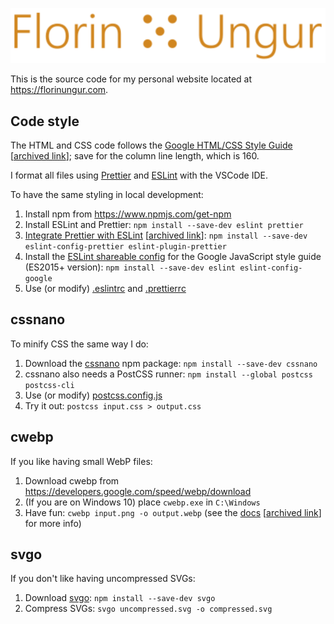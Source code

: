 ![logo](img/logo/logo-min.svg)

This is the source code for my personal website located at https://florinungur.com.

## Code style
The HTML and CSS code follows the [Google HTML/CSS Style Guide](https://google.github.io/styleguide/htmlcssguide.html) [[archived link](https://web.archive.org/web/20200626172027/https://google.github.io/styleguide/htmlcssguide.html)]; save for the column line length, which is 160.

I format all files using [Prettier](https://github.com/prettier/prettier-vscode) and [ESLint](https://github.com/eslint/eslint) with the VSCode IDE.

To have the same styling in local development:
1. Install npm from https://www.npmjs.com/get-npm
2. Install ESLint and Prettier: `npm install --save-dev eslint prettier`
3. [Integrate Prettier with ESLint](https://prettier.io/docs/en/integrating-with-linters.html) [[archived link](https://web.archive.org/web/20200523074325/https://prettier.io/docs/en/integrating-with-linters.html)]: `npm install --save-dev eslint-config-prettier eslint-plugin-prettier`
4. Install the [ESLint shareable config](https://github.com/google/eslint-config-google) for the Google JavaScript style guide (ES2015+ version): `npm install --save-dev eslint eslint-config-google`
5. Use (or modify) [.eslintrc](.eslintrc) and [.prettierrc](.prettierrc)

## cssnano
To minify CSS the same way I do:
1. Download the [cssnano](https://cssnano.co/) npm package: `npm install --save-dev cssnano`
2. cssnano also needs a PostCSS runner: `npm install --global postcss postcss-cli`
3. Use (or modify) [postcss.config.js](postcss.config.js)
4. Try it out: `postcss input.css > output.css`

## cwebp
If you like having small WebP files:
1. Download cwebp from https://developers.google.com/speed/webp/download
2. (If you are on Windows 10) place `cwebp.exe` in `C:\Windows`
3. Have fun: `cwebp input.png -o output.webp` (see the [docs](https://developers.google.com/speed/webp/docs/cwebp) [[archived link](https://web.archive.org/web/20201020225626/https://developers.google.com/speed/webp/docs/cwebp)] for more info)

## svgo
If you don't like having uncompressed SVGs:
1. Download [svgo](https://github.com/svg/svgo): `npm install --save-dev svgo`
2. Compress SVGs: `svgo uncompressed.svg -o compressed.svg`